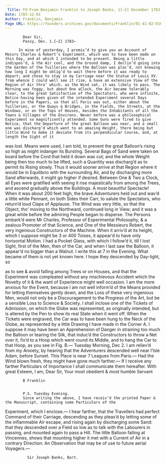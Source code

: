```yaml
---
 Title: FO-From Benjamin Franklin to Joseph Banks, 1[–2] December 1783
Date: 1783-12-01
Author: Franklin, Benjamin
Page URL: https://founders.archives.gov/documents/Franklin/01-41-02-0167
---
```


          
            Dear Sir,
            Passy, Dec. 1.[–2] 1783—
          
          In mine of yesterday, I promis’d to give you an Account of Messrs Charles & Robert’s Experiment, which was to have been made on this Day, and at which I intended to be present. Being a little indispos’d, & the Air cool, and the Ground damp, I declin’d going into the Garden of the Tuilleries where the Balloon was plac’d, not knowing how long I might be oblig’d to wait there before it was ready to depart; and chose to stay in my Carriage near the Statue of Louis XV. from whence I could well see it rise, & have an extensive View of the Region of Air thro’ which, as the Wind sat, it was likely to pass. The Morning was foggy, but about One aClock, the Air became tolerably clear, to the great Satisfaction of the Spectators, who were infinite, Notice having been given of the intended Experiment several Days before in the Papers, so that all Paris was out, either about the Tuilleries, or the Quays & Bridges, in the Fields, the Streets, at the Windows, or on the Tops of Houses, besides the Inhabitants of all the Towns & Villages of the Environs. Never before was a philosophical Experiment so magnificently attended. Some Guns were fired to give Notice, that the Departure of the great Balloon was near, and a small one was discharg’d which went to an amazing Height, there being but little Wind to make it deviate from its perpendicular Course, and, at length the Sight of it

was lost. Means were used, I am told, to prevent the great Balloon’s rising so high as might indanger its Bursting. Several Bags of Sand were taken on board before the Cord that held it down was cut; and the whole Weight being then too much to be lifted, such a Quantity was discharg’d as to permit its Rising slowly. Thus it would sooner arrive at that Region where it would be in Equilibrio with the surrounding Air, and by discharging more Sand afterwards, it might go higher if desired. Between One & Two a Clock, all Eyes were gratified with seeing it rise majestically from among the Trees, and ascend gradually above the Buildings. A most beautiful Spectacle! When it was about 200 feet high, the brave Adventurers held out and wav’d a little white Pennant, on both Sides their Carr, to salute the Spectators, who return’d loud Claps of Applause. The Wind was very little, so that the Object, tho’ moving to the Northward, continued long in View; and it was a great while before the admiring People began to disperse. The Persons embark’d were Mr Charles, Professor of Experimental Philosophy, & a zealous Promoter of that Science, and One of the Messieurs Robert, the very ingenious Constructors of the Machine. When it arriv’d at its height, which I suppose might be 3 or 400 Toises, it appear’d to have only horisontal Motion. I had a Pocket Glass, with which I follow’d it, till I lost Sight, first of the Men, then of the Car, and when I last saw the Balloon, it appear’d no bigger than a Walnut. I write this at 7 in the Evening. What became of them is not yet known here. I hope they descended by Day-light, so

as to see & avoid falling among Trees or on Houses, and that the Experiment was compleated without any mischievous Accident which the Novelty of it & the want of Experience might well occasion. I am the more anxious for the Event, because I am not well inform’d of the Means provided for letting themselves gently down, and the Loss of these very ingenious Men, would not only be a Discouragement to the Progress of the Art, but be a sensible Loss to Science & Society.
          I shall inclose one of the Tickets of Admission, on which the Globe was represented, as originally intended, but is altered by the Pen to show its real State when it went off. When the Tickets were engraved, the Car was to have been hung to the Neck of the Globe, as represented by a little Drawing I have made in the Corner A. I suppose it may have been an Apprehension of Danger in straining too much the Balloon or tearing the Silk, that induc’d the Constructors to throw a Net over it, fix’d to a Hoop which went round its Middle, and to hang the Car to that Hoop, as you see in Fig. B.—
          Tuesday Morning, Dec 2. I am reliev’d from my Anxiety, by hearing that the Adventurers descended well near l’Isle Adam, before Sunset. This Place is near 7 Leagues from Paris.— Had the Wind blown fresh, they might have gone much farther.—
          If I receive any farther Particulars of Importance I shall communicate them hereafter.
          With great Esteem, I am, Dear Sir, Your most obedient & most humble Servant
          
            B Franklin
          
          
            P.S. Tuesday Evening.
            Since writing the above, I have receiv’d the printed Paper & the Manuscript, containing some Particulars of the

Experiment, which I enclose.— I hear farther, that the Travellers had perfect Command of their Carriage, descending as they pleas’d by letting some of the inflammable Air escape, and rising again by discharging some Sand: that they descended over a Field so low as to talk with the Labourers in passing, and mounted again to pass a Hill. The little Balloon falling at Vincennes, shows that mounting higher it met with a Current of Air in a contrary Direction: An Observation that may be of use to future aerial Voyagers.—
            
              Sir Joseph Banks, Bart.
            
          
        
